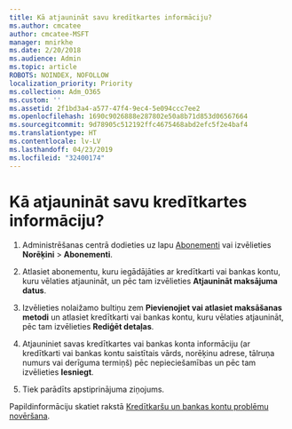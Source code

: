 ```yaml
---
title: Kā atjaunināt savu kredītkartes informāciju?
ms.author: cmcatee
author: cmcatee-MSFT
manager: mnirkhe
ms.date: 2/20/2018
ms.audience: Admin
ms.topic: article
ROBOTS: NOINDEX, NOFOLLOW
localization_priority: Priority
ms.collection: Adm_O365
ms.custom: ''
ms.assetid: 2f1bd3a4-a577-47f4-9ec4-5e094ccc7ee2
ms.openlocfilehash: 1690c9026888e287802e50a8b71d853d06567664
ms.sourcegitcommit: 9d78905c512192ffc4675468abd2efc5f2e4baf4
ms.translationtype: HT
ms.contentlocale: lv-LV
ms.lasthandoff: 04/23/2019
ms.locfileid: "32400174"
---
```

# <a name="how-do-i-update-my-credit-card-information"></a>Kā atjaunināt savu kredītkartes informāciju?

1. Administrēšanas centrā dodieties uz lapu [Abonementi](https://go.microsoft.com/fwlink/p/?linkid=842054) vai izvēlieties **Norēķini** \> **Abonementi**.
    
2. Atlasiet abonementu, kuru iegādājāties ar kredītkarti vai bankas kontu, kuru vēlaties atjaunināt, un pēc tam izvēlieties **Atjaunināt maksājuma datus**.
    
3. Izvēlieties nolaižamo bultiņu zem **Pievienojiet vai atlasiet maksāšanas metodi** un atlasiet kredītkarti vai bankas kontu, kuru vēlaties atjaunināt, pēc tam izvēlieties **Rediģēt detaļas**.
    
4. Atjauniniet savas kredītkartes vai bankas konta informāciju (ar kredītkarti vai bankas kontu saistītais vārds, norēķinu adrese, tālruņa numurs vai derīguma termiņš) pēc nepieciešamības un pēc tam izvēlieties **Iesniegt**.
    
5. Tiek parādīts apstiprinājuma ziņojums.
    
Papildinformāciju skatiet rakstā [Kredītkaršu un bankas kontu problēmu novēršana](https://support.office.com/article/30ba9c83-50d8-4020-90ed-830a5b8c8724).
  

